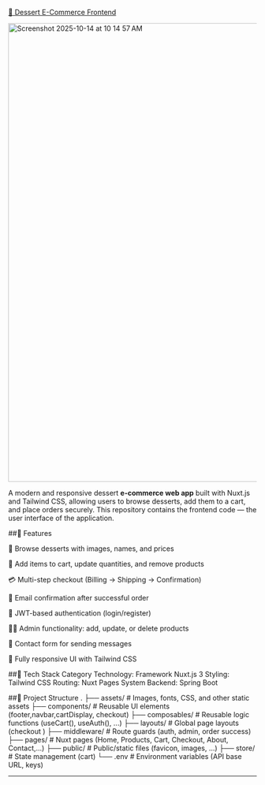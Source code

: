 
<a href="https://ddshop-frontend.onrender.com/">🍰 Dessert E-Commerce Frontend</a>

<img width="1552" height="931" alt="Screenshot 2025-10-14 at 10 14 57 AM" src="https://github.com/user-attachments/assets/d38bd405-ae29-4790-9730-6caeec842bda" />


A modern and responsive dessert **e-commerce web app** built with Nuxt.js and Tailwind CSS, allowing users to browse desserts, add them to a cart, and place orders securely.
This repository contains the frontend code — the user interface of the application.

##🚀 Features

🧁 Browse desserts with images, names, and prices

🛒 Add items to cart, update quantities, and remove products

💳 Multi-step checkout (Billing → Shipping → Confirmation)

📧 Email confirmation after successful order

🔐 JWT-based authentication (login/register)

👩‍💼 Admin functionality: add, update, or delete products

💬 Contact form for sending messages

📱 Fully responsive UI with Tailwind CSS

##🧩 Tech Stack
Category	Technology: Framework	Nuxt.js 3
Styling:	Tailwind CSS
Routing:	Nuxt Pages System
Backend:	Spring Boot 

##🧠 Project Structure
.
├── assets/              # Images, fonts, CSS, and other static assets
├── components/          # Reusable UI elements (footer,navbar,cartDisplay, checkout)
├── composables/         # Reusable logic functions (useCart(), useAuth(), ...)
├── layouts/             # Global page layouts (checkout )
├── middleware/          # Route guards (auth, admin, order success)
├── pages/               # Nuxt pages (Home, Products, Cart, Checkout, About, Contact,...)
├── public/              # Public/static files (favicon, images, ...)
├── store/               # State management (cart)
└── .env                 # Environment variables (API base URL, keys)

---
